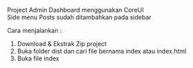 Project Admin Dashboard menggunakan CoreUI
<br>
Side menu Posts sudah ditambahkan pada sidebar

Cara menjalankan :
1. Download & Ekstrak Zip project 
2. Buka folder dist dan cari file bernama index atau index.html
3. Buka file index
